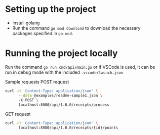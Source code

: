 # Setting up the project

- Install golang
- Run the command `go mod download` to download the necessary packages specified 
  in `go.mod`. 

# Running the project locally

Run the command `go run cmd/api/main.go` or if VSCode is used, it can be run 
in debug mode with the included `.vscode/launch.json`

Sample requests
POST request
```bash 
curl -H 'Content-Type: application/json' \
      --data @examples/readme-sample1.json \                                     
      -X POST \
      localhost:8080/api/1.0.0/receipts/process
```

GET request
```bash 
curl -H 'Content-Type: application/json' \
      localhost:8080/api/1.0.0/receipts/{id}/points
```

